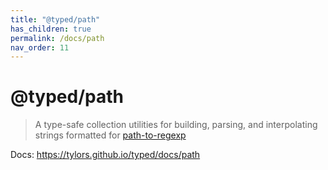 ```yaml
---
title: "@typed/path"
has_children: true
permalink: /docs/path
nav_order: 11
---
```


# @typed/path

> A type-safe collection utilities for building, parsing, and interpolating strings formatted for [path-to-regexp](https://github.com/pillarjs/path-to-regexp)

Docs: https://tylors.github.io/typed/docs/path

